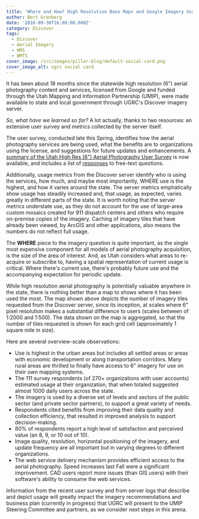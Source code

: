 ```yaml
---
title: 'Where and How? High Resolution Base Maps and Google Imagery Usage'
author: Bert Granberg
date: '2016-09-30T16:00:00.000Z'
category: Discover
tags:
  - Discover
  - Aerial Imagery
  - WMS
  - WMTS
cover_image: /src/images/pillar-blog/default-social-card.png
cover_image_alt: ugrc social card
---
```


It has been about 18 months since the statewide high resolution (6") aerial photography content and services, licensed from Google and funded through the Utah Mapping and Information Partnership (UMIP), were made available to state and local government through UGRC's Discover imagery server.

_So, what have we learned so far?_ A lot actually, thanks to two resources: an extensive user survey and metrics collected by the server itself.

The user survey, conducted late this Spring, identifies how the aerial photography services are being used, what the benefits are to organizations using the license, and suggestions for future updates and enhancements. A [summary of the Utah High Res (6") Aerial Photography User Survey](https://docs.google.com/presentation/d/1VbTqkHDGoprPYwGtmnOZ-BUVdfFnBz4Sk9VAZMs3mbM/edit?usp=sharing) is now available, and includes a list of [responses](https://docs.google.com/document/d/1iwLi8icm3OqF0GvEnblD6REiwcmUdug03Dny2vvXMMM/edit?usp=sharing) to free-text questions.

Additionally, usage metrics from the Discover server identify who is using the services, how much, and maybe most importantly, WHERE use is the highest, and how it varies around the state. The server metrics emphatically show usage has steadily increased and, that usage, as expected, varies greatly in different parts of the state. It is worth noting that the server metrics understate use, as they do not account for the use of large-area custom mosaics created for 911 dispatch centers and others who require on-premise copies of the imagery. Caching of imagery tiles that have already been viewed, by ArcGIS and other applications, also means the numbers do not reflect full usage.

The **WHERE** piece to the imagery question is quite important, as the single most expensive component for all models of aerial photography acquisition, is the size of the area of interest. And, as Utah considers what areas to re-acquire or subscribe to, having a spatial representation of current usage is critical. Where there's current use, there's probably future use and the accompanying expectation for periodic update.

While high resolution aerial photography is potentially valuable anywhere in the state, there is nothing better than a map to shows where it has been used the most. The map shown above depicts the number of imagery tiles requested from the Discover server, since its inception, at scales where 6" pixel resolution makes a substantial difference to users (scales between of 1:2000 and 1:500). The data shown on the map is aggregated, so that the number of tiles requested is shown for each grid cell (approximately 1 square mile in size).

Here are several overview-scale observations:

  - Use is highest in the urban areas but includes all settled areas or areas with economic development or along transportation corridors. Many rural areas are thrilled to finally have access to 6" imagery for use on their own mapping systems.
  - The 111 survey respondents (of 270+ organizations with user accounts) estimated usage at their organization, that when totaled suggested almost 1000 daily users across the state.
  - The imagery is used by a diverse set of levels and sectors of the public sector (and private sector partners), to support a great variety of needs.
  - Respondents cited benefits from improving their data quality and collection efficiency, that resulted in improved analysis to support decision-making.
  - 80% of respondents report a high level of satisfaction and perceived value (an 8, 9, or 10 out of 10).
  - Image quality, resolution, horizontal positioning of the imagery, and update frequency are all important but in varying degrees to different organizations.
  - The web service delivery mechanism provides efficient access to the aerial photography. Speed increases last Fall were a significant improvement. CAD users report more issues (than GIS users) with their software's ability to consume the web services.

Information from the recent user survey and from server logs that describe and depict usage will greatly impact the imagery recommendations and business plan (currently in progress) that UGRC will present to the UMIP Steering Committee and partners, as we consider next steps in this arena.
